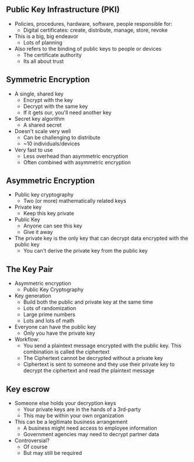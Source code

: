 ## Public Key Infrastructure (PKI)
- Policies, procedures, hardware, software, people responsible for:
	- Digital certificates: create, distribute, manage, store, revoke
- This is a big, big endeavor
	- Lots of planning
- Also refers to the binding of public keys to people or devices
	- The certificate authority
	- Its all about trust
## Symmetric Encryption
- A single, shared key
	- Encrypt with the key
	- Decrypt with the same key
	- If it gets our, you'll need another key
- Secret key algorithm
	- A shared secret
- Doesn't scale very well
	- Can be challenging to distribute
	- ~10 individuals/devices
- Very fast to use
	- Less overhead than asymmetric encryption
	- Often combined with asymmetric encryption
## Asymmetric Encryption
- Public key cryptography
	- Two (or more) mathematically related keys
- Private key
	- Keep this key private
- Public Key
	- Anyone can see this key
	- Give it away
- The private key is the only key that can decrypt data encrypted with the public key
	- You can't derive the private key from the public key
## The Key Pair
- Asymmetric encryption
	- Public Key Cryptography
- Key generation
	- Build both the public and private key at the same time
	- Lots of randomization
	- Large prime numbers
	- Lots and lots of math
- Everyone can have the public key
	- Only you have the private key
- Workflow:
	- You send a plaintext message encrypted with the public key. This combination is called the ciphertext
	- The Ciphertext cannot be decrypted without a private key
	- Ciphertext is sent to someone and they use their private key to decrypt the ciphertext and read the plaintext message
## Key escrow
- Someone else holds your decryption keys
	- Your private keys are in the hands of a 3rd-party
	- This may be within your own organization
- This can be a legitimate business arrangement
	- A business might need access to employee information
	- Government agencies may need to decrypt partner data
- Controversial?
	- Of course
	- But may still be required